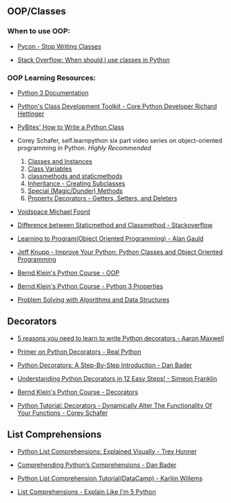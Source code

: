 ## OOP/Classes
### When to use OOP:   
* [Pycon - Stop Writing Classes](https://www.youtube.com/watch?v=o9pEzgHorH0)    

*  [Stack Overflow: When should I use classes in Python](https://stackoverflow.com/questions/33072570/when-should-i-be-using-classes-in-python)    


### OOP Learning Resources:    
* [Python 3 Documentation](https://docs.python.org/3/tutorial/classes.html)

* [Python's Class Development Toolkit - Core Python Developer Richard Hettinger](https://www.youtube.com/watch?v=HTLu2DFOdTg)

* [PyBites' How to Write a Python Class](https://pybit.es/python-classes.html)

* Corey Schafer, self.learnpython six part video series on object-oriented programming in Python. *Highly Recommended*
  1) [Classes and Instances](https://www.youtube.com/watch?v=ZDa-Z5JzLYM)
  2) [Class Variables](https://www.youtube.com/watch?v=BJ-VvGyQxho)
  3) [classmethods and staticmethods](https://www.youtube.com/watch?v=rq8cL2XMM5M)
  4) [Inheritance - Creating Subclasses](https://www.youtube.com/watch?v=RSl87lqOXDE)
  5) [Special (Magic/Dunder) Methods](https://www.youtube.com/watch?v=3ohzBxoFHAY)
  6) [Property Decorators - Getters, Setters, and Deleters](https://www.youtube.com/watch?v=jCzT9XFZ5bw)

* [Voidspace Michael Foord](http://www.voidspace.org.uk/python/articles/OOP.shtml)

* [Difference between Staticmethod and Classmethod - Stackoverflow](https://stackoverflow.com/questions/136097/what-is-the-difference-between-staticmethod-and-classmethod)

* [Learning to Program(Object Oriented Programming) - Alan Gauld](http://www.alan-g.me.uk/l2p/index.htm)

* [Jeff Knupp - Improve Your Python: Python Classes and Object Oriented Programming](https://www.jeffknupp.com/blog/2014/06/18/improve-your-python-python-classes-and-object-oriented-programming/)


* [Bernd Klein's Python Course - OOP](http://www.python-course.eu/object_oriented_programming.php)
* [Bernd Klein's Python Course - Python 3 Properties](https://www.python-course.eu/python3_properties.php)


* [Problem Solving with Algorithms and Data Structures](http://interactivepython.org/runestone/static/pythonds/index.html)

## Decorators
* [5 reasons you need to learn to write Python decorators - Aaron Maxwell](https://www.oreilly.com/ideas/5-reasons-you-need-to-learn-to-write-python-decorators)

* [Primer on Python Decorators - Real Python](https://realpython.com/primer-on-python-decorators/)

* [Python Decorators: A Step-By-Step Introduction - Dan Bader](https://dbader.org/blog/python-decorators)

* [Understanding Python Decorators in 12 Easy Steps! - Simeon Franklin](http://simeonfranklin.com/blog/2012/jul/1/python-decorators-in-12-steps/)

* [Bernd Klein's Python Course - Decorators](https://www.python-course.eu/python3_decorators.php)

* [Python Tutorial: Decorators - Dynamically Alter The Functionality Of Your Functions - Corey Schafer](https://www.youtube.com/watch?v=FsAPt_9Bf3U)

## List Comprehensions
* [Python List Comprehensions: Explained Visually - Trey Hunner](http://treyhunner.com/2015/12/python-list-comprehensions-now-in-color/)

* [Comprehending Python’s Comprehensions - Dan Bader](https://dbader.org/blog/list-dict-set-comprehensions-in-python)

* [Python List Comprehension Tutorial(DataCamp) - Karlijn Willems](https://www.datacamp.com/community/tutorials/python-list-comprehension)

* [List Comprehensions - Explain Like I'm 5 Python](https://rmotr.com/explain-like-im-five-python/list-comprehensions)
